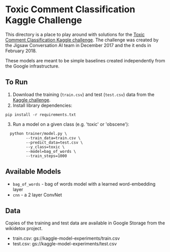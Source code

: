 # Toxic Comment Classification Kaggle Challenge

This directory is a place to play around with solutions for the [Toxic Comment Classification Kaggle challenge](https://www.kaggle.com/c/jigsaw-toxic-comment-classification-challenge). The challenge was created by the Jigsaw Conversation AI team in December 2017
and the it ends in February 2018.

These models are meant to be simple baselines created independently from the Google infrastructure.

## To Run
1. Download the training (`train.csv`) and test (`test.csv`) data from the
[Kaggle challenge](https://www.kaggle.com/c/jigsaw-toxic-comment-classification-challenge/data).
2. Install library dependencies:
```shell
pip install -r requirements.txt
```

3. Run a model on a given class (e.g. 'toxic' or 'obscene'):

```shell
  python trainer/model.py \
         --train_data=train.csv \
         --predict_data=test.csv \
         --y_class=toxic \
         --model=bag_of_words \
         --train_steps=1000
```

## Available Models
  * `bag_of_words` - bag of words model with a learned word-embedding layer
  * `cnn` - a 2 layer ConvNet

## Data
Copies of the training and test data are available in Google Storage from the wikidetox project.

* train.csv: gs://kaggle-model-experiments/train.csv
* test.csv: gs://kaggle-model-experiments/test.csv
